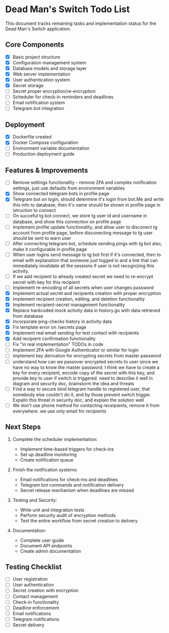 # Dead Man's Switch Todo List

This document tracks remaining tasks and implementation status for the Dead Man's Switch application.

## Core Components
- [x] Basic project structure
- [x] Configuration management system
- [x] Database models and storage layer
- [x] Web server implementation
- [x] User authentication system
- [x] Secret storage
- [ ] Secret proper encryption/re-encryption
- [ ] Scheduler for check-in reminders and deadlines
- [ ] Email notification system
- [ ] Telegram bot integration

## Deployment
- [x] Dockerfile created
- [x] Docker Compose configuration
- [ ] Environment variable documentation
- [ ] Production deployment guide

## Features & Improvements
- [ ] Remove settings functionality - remove 2FA and complex notification settings, just use defaults from environment variables
- [x] Show connected telegram bots in profile page
- [x] Telegram bot on login, should determine it's login from bot.Me and write this info to database, then it's name should be shown in profile page in istruction to connect
- [ ] On succeful tg bot connect, we store tg user id and username in database, and show this connection on profile page
- [ ] Implement profile update functionality, and allow user to disconect tg account from profile page, before disconecting message to tg user should be sent to warn user
- [ ] After connecting telegram bot, schedule sending pings with tg bot also, make it configurable in profile page
- [ ] When user logins send message to tg bot first if it's connected, then to email with explanation that someone just logged in and a link that can immediately invalidate all the sessions if user is not recognizing this activity.
- [ ] If we add recipient to already created secret we need to re-encrypt secret with key for this recipient
- [ ] Implement re-encoding of all secrets when user changes password
- [x] Implement actual secret and recipients creation with proper encryption
- [x] Implement recipient creation, editing, and deletion functionality
- [x] Implement recipient-secret management functionality
- [x] Replace hardcoded mock activity data in history.go with data retrieved from database
- [x] Incorporate ping-checks history in activity data
- [x] Fix template error on /secrets page
- [x] Implement real email sending for test contact with recipients
- [x] Add recipient confirmation functionality
- [ ] Fix "in real implementation" TODOs in code
- [ ] Implement 2FA with Google Authenticator or similar for login
- [ ] implement key derivation for encrypting secrets from master password
- [ ] understand how can we passover encrypted secrets to user since we have no way to know the master password. I think we have to create a key for every recipient, encode copy of the secret with this key, and provide key to user if switch is triggered. need to describe it well in diagram and security doc, brainstorm the idea and threats
- [ ] Find a way to secure bind telegram handle to registered user, that somebody else couldn't do it, and by those prevent switch trigger. Expalin this threat in security doc, and explain the solution well
- [ ] We don't use phone method for contacting receipients, remove it from everywhere. we use only email for recipients

## Next Steps
1. Complete the scheduler implementation:
   - Implement time-based triggers for check-ins
   - Set up deadline monitoring
   - Create notification queue

2. Finish the notification systems:
   - Email notifications for check-ins and deadlines
   - Telegram bot commands and notification delivery
   - Secret release mechanism when deadlines are missed

3. Testing and Security:
   - Write unit and integration tests
   - Perform security audit of encryption methods
   - Test the entire workflow from secret creation to delivery

4. Documentation:
   - Complete user guide
   - Document API endpoints
   - Create admin documentation

## Testing Checklist
- [ ] User registration
- [ ] User authentication
- [ ] Secret creation with encryption
- [ ] Contact management
- [ ] Check-in functionality
- [ ] Deadline enforcement
- [ ] Email notifications
- [ ] Telegram notifications
- [ ] Secret delivery
